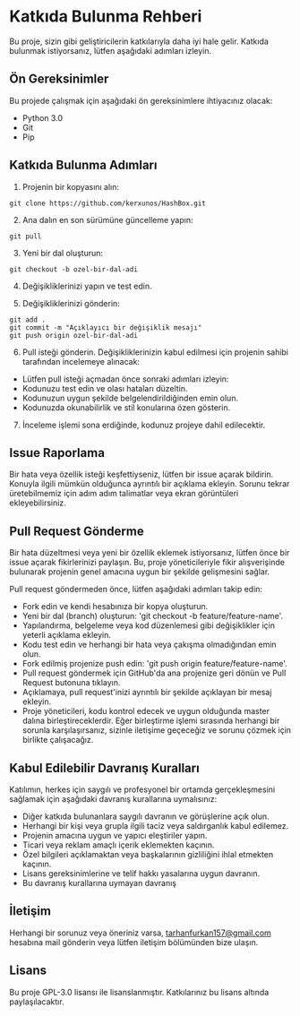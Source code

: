 # Katkıda Bulunma Rehberi
Bu proje, sizin gibi geliştiricilerin katkılarıyla daha iyi hale gelir. Katkıda bulunmak istiyorsanız, lütfen aşağıdaki adımları izleyin.

## Ön Gereksinimler
Bu projede çalışmak için aşağıdaki ön gereksinimlere ihtiyacınız olacak:

- Python 3.0
- Git
- Pip
## Katkıda Bulunma Adımları

1. Projenin bir kopyasını alın:
```
git clone https://github.com/kerxunos/HashBox.git
```

2. Ana dalın en son sürümüne güncelleme yapın:
```
git pull
```

3. Yeni bir dal oluşturun:
```
git checkout -b ozel-bir-dal-adi
```

4. Değişikliklerinizi yapın ve test edin.

5. Değişikliklerinizi gönderin:
```
git add .
git commit -m "Açıklayıcı bir değişiklik mesajı"
git push origin ozel-bir-dal-adi
```

6. Pull isteği gönderin. Değişikliklerinizin kabul edilmesi için projenin sahibi tarafından incelemeye alınacak:

- Lütfen pull isteği açmadan önce sonraki adımları izleyin:
- Kodunuzu test edin ve olası hataları düzeltin.
- Kodunuzun uygun şekilde belgelendirildiğinden emin olun.
- Kodunuzda okunabilirlik ve stil konularına özen gösterin.

7. İnceleme işlemi sona erdiğinde, kodunuz projeye dahil edilecektir.

## Issue Raporlama
Bir hata veya özellik isteği keşfettiyseniz, lütfen bir issue açarak bildirin. Konuyla ilgili mümkün olduğunca ayrıntılı bir açıklama ekleyin. Sorunu tekrar üretebilmemiz için adım adım talimatlar veya ekran görüntüleri ekleyebilirsiniz.

## Pull Request Gönderme
Bir hata düzeltmesi veya yeni bir özellik eklemek istiyorsanız, lütfen önce bir issue açarak fikirlerinizi paylaşın. Bu, proje yöneticileriyle fikir alışverişinde bulunarak projenin genel amacına uygun bir şekilde gelişmesini sağlar.

Pull request göndermeden önce, lütfen aşağıdaki adımları takip edin:
- Fork edin ve kendi hesabınıza bir kopya oluşturun.
- Yeni bir dal (branch) oluşturun: 'git checkout -b feature/feature-name'.
- Yapılandırma, belgeleme veya kod düzenlemesi gibi değişiklikler için yeterli açıklama ekleyin.
- Kodu test edin ve herhangi bir hata veya çakışma olmadığından emin olun.
- Fork edilmiş projenize push edin: 'git push origin feature/feature-name'.
- Pull request göndermek için GitHub'da ana projenize geri dönün ve Pull Request butonuna tıklayın.
- Açıklamaya, pull request'inizi ayrıntılı bir şekilde açıklayan bir mesaj ekleyin.
- Proje yöneticileri, kodu kontrol edecek ve uygun olduğunda master dalına birleştireceklerdir. Eğer birleştirme işlemi sırasında herhangi bir sorunla karşılaşırsanız, sizinle iletişime geçeceğiz ve sorunu çözmek için birlikte çalışacağız.

## Kabul Edilebilir Davranış Kuralları
Katılımın, herkes için saygılı ve profesyonel bir ortamda gerçekleşmesini sağlamak için aşağıdaki davranış kurallarına uymalısınız:

- Diğer katkıda bulunanlara saygılı davranın ve görüşlerine açık olun.
- Herhangi bir kişi veya grupla ilgili taciz veya saldırganlık kabul edilemez.
- Projenin amacına uygun ve yapıcı eleştiriler yapın.
- Ticari veya reklam amaçlı içerik eklemekten kaçının.
- Özel bilgileri açıklamaktan veya başkalarının gizliliğini ihlal etmekten kaçının.
- Lisans gereksinimlerine ve telif hakkı yasalarına uygun davranın.
- Bu davranış kurallarına uymayan davranış

## İletişim

Herhangi bir sorunuz veya öneriniz varsa, tarhanfurkan157@gmail.com hesabına mail gönderin veya lütfen iletişim bölümünden bize ulaşın.

## Lisans

Bu proje GPL-3.0 lisansı ile lisanslanmıştır. Katkılarınız bu lisans altında paylaşılacaktır.
